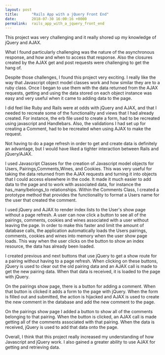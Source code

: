 ```yaml
---
layout: post
title:      "Rails App with a jQuery Front End"
date:       2018-07-30 16:00:16 +0000
permalink:  rails_app_with_a_jquery_front_end
---
```



This project was very challenging and it really shored up my knowledge of jQuery and AJAX.

What I found particularly challenging was the nature of the asynchronous response, and how and when to access that response.  Also the closures created by the AJAX get and post requests were challenging to get the hang of.

Despite those challenges, I found this project very exciting.  I really like the way that Javascript object model classes work and how similar they are to a ruby class.  Once I began to use them with the data returned from the AJAX requests, getting and using the data stored on each object instance was easy and very useful when it came to adding data to the page.

I did feel like Ruby and Rails were at odds with jQuery and AJAX, and that I needed to recreate some of the functionality and views that I had already created.  For instance, the erb file used to create a form, had to be recreated using javascript and Handlebars.  Also, the validations I had set up for creating a Comment, had to be recreated when using AJAX to make the request.

Not having to do a page refresh in order to get and create data is definitely an advantage, but I would have liked a tighter interaction between Rails and jQuery/AJAX.

I used Javascript Classes for the creation of Javascript model objects for Users, Pairings,Comments,Wines, and Cookies.  This was very useful for taking the data returned from the AJAX requests and turning it into objects that I could access elsewhere in the code.  It made it much easier to add data to the page and to work with associated data, for instance the has_many/belongs_to relationships.  Within the Comments Class, I created a prototype method that provides the functionality to format a Users name for the user that created the comment.

I used jQuery and AJAX to render index lists to the User's show page without a page refresh. A user can now click a button to see all of the pairings, comments, cookies and wines associated with a user without leaving the page. In order to make this faster and limit the amount of database calls, the application automatically loads the Users pairings, comments, cookies and wines into memory when the user show page loads.   This way when the user clicks on the button to show an index resource, the data has already been loaded.

I created previous and next buttons that use jQuery to get a show route for a pairing without having to a page refresh.  When clicking on these buttons, jQuery is used to clear out the old pairing data and an AJAX call is made to get the new pairing data.  When that data is received, it is loaded to the page with jQuery.

On the pairings show page, there is a button for adding a comment. When that button is clicked it adds a form to the page with jQuery.  When the form is filled out and submitted, the action is hijacked and AJAX is used to create the new comment in the database and add the new comment to the page.

On the pairings show page I added a button to show all of the comments belonging to that pairing.  When the button is clicked, an AJAX call is made getting all of the comments associated with that pairing.  When the data is received, jQuery is used to add that data onto the page.


Overall, I think that this project really increased my understanding of how Javascript and jQuery work.  I also gained a greater ability to use AJAX for getting and retrieving data.  
